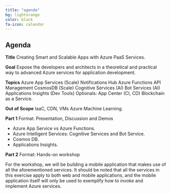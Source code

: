 ```yaml
---
title: "agenda"
bg: lightorange
color: black
fa-icon: calendar
---
```


## Agenda

**Title**
Creating Smart and Scalable Apps with Azure PaaS Services.

**Goal**
Expose the developers and architects in a theoretical and practical way to advanced Azure services for application development.

**Topics**
Azure App Services (Scale) Notifications Hub Azure Functions API Management CosmosDB (Scale) Cognitive Services (AI) Bot Services (AI) Applications Insights (Dev Tools)  Optionals: App Center (CI, CD) Blockchain as a Service.

**Out of Scope**
IaaC, CDN, VMs Azure Machine Learning.

**Part 1**
Format: Presentation, Discussion and Demos

- Azure App Service vs Azure Functions.
- Azure Intelligent Services: Cognitive Services and Bot Service.
- Cosmos DB.
- Applications Insights.

**Part 2**
Format: Hands-on workshop

For the workshop, we will be building a mobile application that makes use of all the aforementioned services. It should be noted that all the services in this exercise apply to both web and mobile applications, and the mobile application itself will only be used to exemplify how to invoke and implement Azure services.
